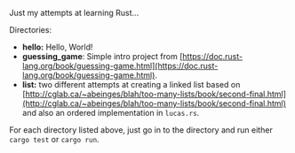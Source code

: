 Just my attempts at learning Rust...

Directories:
* **hello:** Hello, World!
* **guessing_game**: Simple intro project from [https://doc.rust-lang.org/book/guessing-game.html](https://doc.rust-lang.org/book/guessing-game.html).
* **list:** two different attempts at creating a linked list based on [http://cglab.ca/~abeinges/blah/too-many-lists/book/second-final.html](http://cglab.ca/~abeinges/blah/too-many-lists/book/second-final.html) and also an ordered implementation in ``lucas.rs``.

For each directory listed above, just go in to the directory and run either ``cargo test`` or ``cargo run``.


